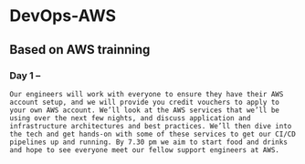 # DevOps-AWS
## Based on AWS trainning 

### Day 1 –

`Our engineers will work with everyone to ensure they have their AWS account setup, and we will provide you credit vouchers to apply to your own AWS account. We’ll look at the AWS services that we’ll be using over the next few nights, and discuss application and infrastructure architectures and best practices. We’ll then dive into the tech and get hands-on with some of these services to get our CI/CD pipelines up and running. By 7.30 pm we aim to start food and drinks and hope to see everyone meet our fellow support engineers at AWS.`
